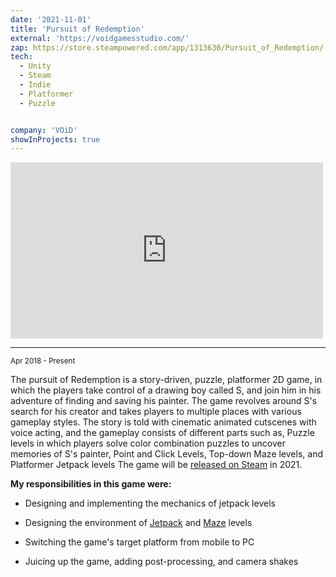 ```yaml
---
date: '2021-11-01'
title: 'Pursuit of Redemption'
external: 'https://voidgamesstudio.com/'
zap: https://store.steampowered.com/app/1313630/Pursuit_of_Redemption/
tech:
  - Unity
  - Steam
  - Indie
  - Platformer
  - Puzzle


company: 'VOiD'
showInProjects: true
---
```


<iframe width="500" height="282" src="https://www.youtube.com/embed/phSCBhOQzfc" frameborder="0" allow=" clipboard-write; encrypted-media; gyroscope; picture-in-picture" allowfullscreen></iframe>

--- 
<small>Apr 2018 - Present</small>

The pursuit of Redemption is a story-driven, puzzle, platformer 2D game, in which the players take control of a drawing boy called S, and join him in his adventure of finding and saving his painter.
The game revolves around S's search for his creator and takes players to multiple places with various gameplay styles.
The story is told with cinematic animated cutscenes with voice acting, and the gameplay consists of different parts such as, Puzzle levels in which players solve color combination puzzles to uncover memories of S's painter, Point and Click Levels, Top-down Maze levels, and Platformer Jetpack levels
The game will be [released on Steam](https://store.steampowered.com/app/1313630/) in 2021.


**My responsibilities in this game were:**
- Designing and implementing the mechanics of jetpack levels
- Designing the environment of [Jetpack](https://twitter.com/AmirArdroudi/status/1241473551254851584) and [Maze](https://cdn.akamai.steamstatic.com/steam/apps/1313630/ss_423dfe38601a4b675b9af549ff1390c200fe44cc.600x338.jpg?t=1610320000) levels
- Switching the game's target platform from mobile to PC

- Juicing up the game, adding post-processing, and camera shakes
